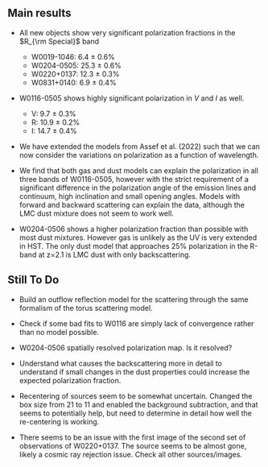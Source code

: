 Main results
------------

* All new objects show very significant polarization fractions in the $R_{\rm Special}$ band

    * W0019-1046:  6.4 $\pm$ 0.6%
    * W0204-0505: 25.3 $\pm$ 0.6%
    * W0220+0137: 12.3 $\pm$ 0.3%
    * W0831+0140:  6.9 $\pm$ 0.4%

* W0116-0505 shows highly significant polarization in $V$ and $I$ as well. 

    * V:  9.7 $\pm$ 0.3%
    * R: 10.9 $\pm$ 0.2%
    * I: 14.7 $\pm$ 0.4%


* We have extended the models from Assef et al. (2022) such that we can now consider the variations on polarization as a function of wavelength. 

* We find that both gas and dust models can explain the polarization in all three bands of W0116-0505, however with the strict requirement of a significant difference in the polarization angle of the emission lines and continuum, high inclination and small opening angles. Models with forward and backward scattering can explain the data, although the LMC dust mixture does not seem to work well. 

* W0204-0506 shows a higher polarization fraction than possible with most dust mixtures. However gas is unlikely as the UV is very extended in HST. The only dust model that approaches 25% polarization in the R-band at z=2.1 is LMC dust with only backscattering. 


Still To Do
-----------

* Build an outflow reflection model for the scattering through the same formalism of the torus scattering model. 

* Check if some bad fits to W0116 are simply lack of convergence rather than no model possible. 

* W0204-0506 spatially resolved polarization map. Is it resolved?

* Understand what causes the backscattering more in detail to understand if small changes in the dust properties could increase the expected polarization fraction. 

* Recentering of sources seem to be somewhat uncertain. Changed the box size from 21 to 11 and enabled the background subtraction, and that seems to potentially help, but need to determine in detail how well the re-centering is working. 

* There seems to be an issue with the first image of the second set of observations of W0220+0137. The source seems to be almost gone, likely a cosmic ray rejection issue. Check all other sources/images.  
